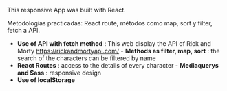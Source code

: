 This responsive App was built with React.

Metodologías practicadas: React route, métodos como map, sort y filter, fetch a API.

- **Use of API with fetch method** : This web display the API of Rick and Morty https://rickandmortyapi.com/
- **Methods as filter, map, sort** : the search of the characters can be filtered by name
- **React Routes** : access to the details of every character
- **Mediaquerys and Sass** : responsive design
- **Use of localStorage**
